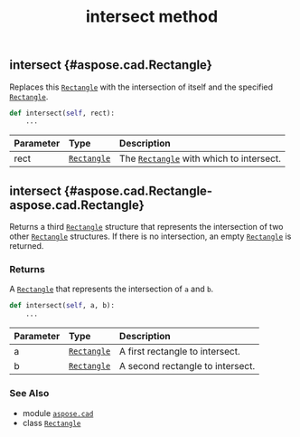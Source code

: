 ﻿---
title: intersect method
second_title: Aspose.CAD for Python via .NET API References
description: 
type: docs
weight: 70
url: /aspose.cad/rectangle/intersect/
is_root: false
---

## intersect {#aspose.cad.Rectangle}

Replaces this [`Rectangle`](/cad/python-net/aspose.cad/rectangle) with the intersection of itself and the specified [`Rectangle`](/cad/python-net/aspose.cad/rectangle).



```python
def intersect(self, rect):
    ...
```


| Parameter | Type | Description |
| :- | :- | :- |
| rect | [`Rectangle`](/cad/python-net/aspose.cad/rectangle) | The [`Rectangle`](/cad/python-net/aspose.cad/rectangle) with which to intersect. |


## intersect {#aspose.cad.Rectangle-aspose.cad.Rectangle}

Returns a third [`Rectangle`](/cad/python-net/aspose.cad/rectangle) structure that represents the intersection of two other [`Rectangle`](/cad/python-net/aspose.cad/rectangle) structures. If there is no intersection, an empty [`Rectangle`](/cad/python-net/aspose.cad/rectangle) is returned.


### Returns 


A [`Rectangle`](/cad/python-net/aspose.cad/rectangle) that represents the intersection of `a` and `b`.


```python
def intersect(self, a, b):
    ...
```


| Parameter | Type | Description |
| :- | :- | :- |
| a | [`Rectangle`](/cad/python-net/aspose.cad/rectangle) | A first rectangle to intersect. |
| b | [`Rectangle`](/cad/python-net/aspose.cad/rectangle) | A second rectangle to intersect. |



### See Also
* module [`aspose.cad`](../../)
* class [`Rectangle`](/cad/python-net/aspose.cad/rectangle)

